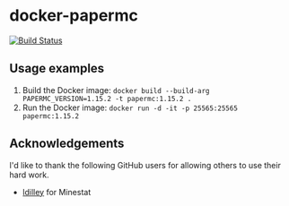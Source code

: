 # docker-papermc

[![Build Status](https://travis-ci.com/danwiltshire/docker-papermc.svg?branch=master)](https://travis-ci.com/danwiltshire/docker-papermc)

## Usage examples

1. Build the Docker image: `docker build --build-arg PAPERMC_VERSION=1.15.2 -t papermc:1.15.2 .`
2. Run the Docker image: `docker run -d -it -p 25565:25565 papermc:1.15.2`

## Acknowledgements
I'd like to thank the following GitHub users for allowing others to use their hard work.

- [ldilley](https://github.com/ldilley/minestat) for Minestat

